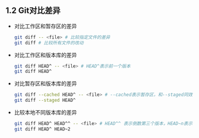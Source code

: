 ## 1.2 Git对比差异

-   对比工作区和暂存区的差异

    ```bash
    git diff -- <file> # 比较指定文件的差异
    git diff # 比较所有文件的改动
    ```

-   对比工作区和版本库的差异

    ```bash
    git diff HEAD^ -- <file> # HEAD^表示前一个版本
    git diff HEAD^
    ```

-   对比暂存区和版本库的差异

    ```bash
    git diff --cached HEAD^ -- <file> # --cached表示暂存区，和--staged同效果
    git diff --staged HEAD^
    ```

-   比较本地不同版本库的差异

    ```bash
    git diff HEAD^ HEAD^^ -- <file> # HEAD^^ 表示倒数第三个版本，HEAD~n表示倒数第n个版本
    git diff HEAD^ HEAD~2
    ```
